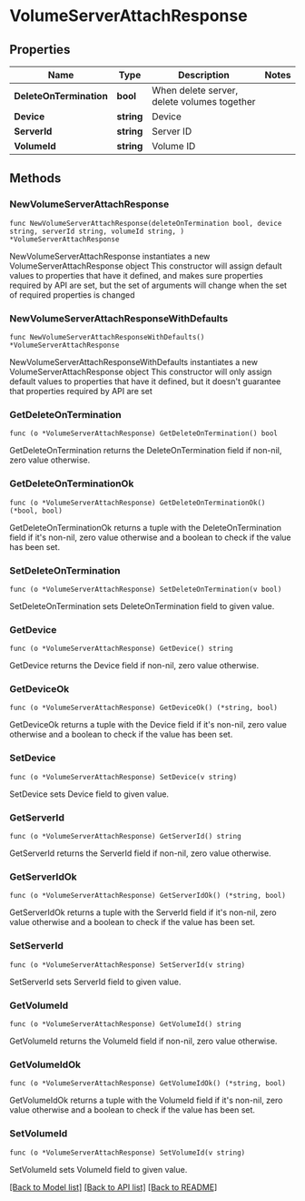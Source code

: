 # VolumeServerAttachResponse

## Properties

Name | Type | Description | Notes
------------ | ------------- | ------------- | -------------
**DeleteOnTermination** | **bool** | When delete server, delete volumes together | 
**Device** | **string** | Device | 
**ServerId** | **string** | Server ID | 
**VolumeId** | **string** | Volume ID | 

## Methods

### NewVolumeServerAttachResponse

`func NewVolumeServerAttachResponse(deleteOnTermination bool, device string, serverId string, volumeId string, ) *VolumeServerAttachResponse`

NewVolumeServerAttachResponse instantiates a new VolumeServerAttachResponse object
This constructor will assign default values to properties that have it defined,
and makes sure properties required by API are set, but the set of arguments
will change when the set of required properties is changed

### NewVolumeServerAttachResponseWithDefaults

`func NewVolumeServerAttachResponseWithDefaults() *VolumeServerAttachResponse`

NewVolumeServerAttachResponseWithDefaults instantiates a new VolumeServerAttachResponse object
This constructor will only assign default values to properties that have it defined,
but it doesn't guarantee that properties required by API are set

### GetDeleteOnTermination

`func (o *VolumeServerAttachResponse) GetDeleteOnTermination() bool`

GetDeleteOnTermination returns the DeleteOnTermination field if non-nil, zero value otherwise.

### GetDeleteOnTerminationOk

`func (o *VolumeServerAttachResponse) GetDeleteOnTerminationOk() (*bool, bool)`

GetDeleteOnTerminationOk returns a tuple with the DeleteOnTermination field if it's non-nil, zero value otherwise
and a boolean to check if the value has been set.

### SetDeleteOnTermination

`func (o *VolumeServerAttachResponse) SetDeleteOnTermination(v bool)`

SetDeleteOnTermination sets DeleteOnTermination field to given value.


### GetDevice

`func (o *VolumeServerAttachResponse) GetDevice() string`

GetDevice returns the Device field if non-nil, zero value otherwise.

### GetDeviceOk

`func (o *VolumeServerAttachResponse) GetDeviceOk() (*string, bool)`

GetDeviceOk returns a tuple with the Device field if it's non-nil, zero value otherwise
and a boolean to check if the value has been set.

### SetDevice

`func (o *VolumeServerAttachResponse) SetDevice(v string)`

SetDevice sets Device field to given value.


### GetServerId

`func (o *VolumeServerAttachResponse) GetServerId() string`

GetServerId returns the ServerId field if non-nil, zero value otherwise.

### GetServerIdOk

`func (o *VolumeServerAttachResponse) GetServerIdOk() (*string, bool)`

GetServerIdOk returns a tuple with the ServerId field if it's non-nil, zero value otherwise
and a boolean to check if the value has been set.

### SetServerId

`func (o *VolumeServerAttachResponse) SetServerId(v string)`

SetServerId sets ServerId field to given value.


### GetVolumeId

`func (o *VolumeServerAttachResponse) GetVolumeId() string`

GetVolumeId returns the VolumeId field if non-nil, zero value otherwise.

### GetVolumeIdOk

`func (o *VolumeServerAttachResponse) GetVolumeIdOk() (*string, bool)`

GetVolumeIdOk returns a tuple with the VolumeId field if it's non-nil, zero value otherwise
and a boolean to check if the value has been set.

### SetVolumeId

`func (o *VolumeServerAttachResponse) SetVolumeId(v string)`

SetVolumeId sets VolumeId field to given value.



[[Back to Model list]](../README.md#documentation-for-models) [[Back to API list]](../README.md#documentation-for-api-endpoints) [[Back to README]](../README.md)


